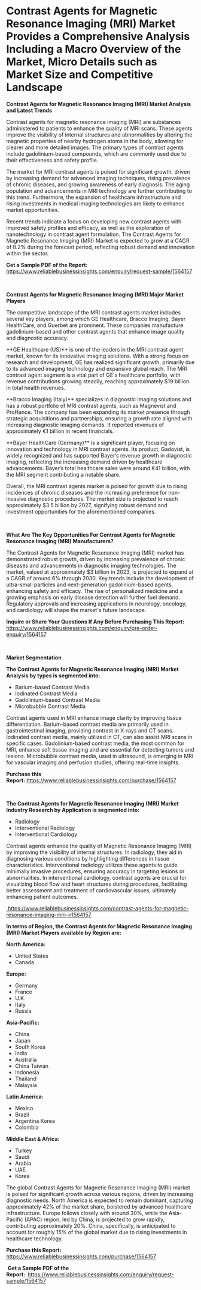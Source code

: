 <p><h1>Contrast Agents for Magnetic Resonance Imaging (MRI) Market Provides a Comprehensive Analysis Including a Macro Overview of the Market, Micro Details such as Market Size and Competitive Landscape</h1></p><p><strong>Contrast Agents for Magnetic Resonance Imaging (MRI) Market Analysis and Latest Trends</strong></p>
<p><p>Contrast agents for magnetic resonance imaging (MRI) are substances administered to patients to enhance the quality of MRI scans. These agents improve the visibility of internal structures and abnormalities by altering the magnetic properties of nearby hydrogen atoms in the body, allowing for clearer and more detailed images. The primary types of contrast agents include gadolinium-based compounds, which are commonly used due to their effectiveness and safety profile.</p><p>The market for MRI contrast agents is poised for significant growth, driven by increasing demand for advanced imaging techniques, rising prevalence of chronic diseases, and growing awareness of early diagnosis. The aging population and advancements in MRI technology are further contributing to this trend. Furthermore, the expansion of healthcare infrastructure and rising investments in medical imaging technologies are likely to enhance market opportunities.</p><p>Recent trends indicate a focus on developing new contrast agents with improved safety profiles and efficacy, as well as the exploration of nanotechnology in contrast agent formulation. The Contrast Agents for Magnetic Resonance Imaging (MRI) Market is expected to grow at a CAGR of 8.2% during the forecast period, reflecting robust demand and innovation within the sector.</p></p>
<p><strong>Get a Sample PDF of the Report:&nbsp;</strong> <a href="https://www.reliablebusinessinsights.com/enquiry/request-sample/1564157?utm_campaign=2292&utm_medium=2&utm_source=Github&utm_content=ia&utm_term=19042025&utm_id=contrast-agents-for-magnetic-resonance-imaging-mri">https://www.reliablebusinessinsights.com/enquiry/request-sample/1564157</a></p>
<p>&nbsp;</p>
<p><strong>Contrast Agents for Magnetic Resonance Imaging (MRI) Major Market Players</strong></p>
<p><p>The competitive landscape of the MRI contrast agents market includes several key players, among which GE Healthcare, Bracco Imaging, Bayer HealthCare, and Guerbet are prominent. These companies manufacture gadolinium-based and other contrast agents that enhance image quality and diagnostic accuracy.</p><p>**GE Healthcare (US)** is one of the leaders in the MRI contrast agent market, known for its innovative imaging solutions. With a strong focus on research and development, GE has realized significant growth, primarily due to its advanced imaging technology and expansive global reach. The MRI contrast agent segment is a vital part of GE's healthcare portfolio, with revenue contributions growing steadily, reaching approximately $19 billion in total health revenues.</p><p>**Bracco Imaging (Italy)** specializes in diagnostic imaging solutions and has a robust portfolio of MRI contrast agents, such as Magnevist and ProHance. The company has been expanding its market presence through strategic acquisitions and partnerships, ensuring a growth rate aligned with increasing diagnostic imaging demands. It reported revenues of approximately €1 billion in recent financials.</p><p>**Bayer HealthCare (Germany)** is a significant player, focusing on innovation and technology in MRI contrast agents. Its product, Gadovist, is widely recognized and has supported Bayer’s revenue growth in diagnostic imaging, reflecting the increasing demand driven by healthcare advancements. Bayer’s total healthcare sales were around €41 billion, with the MRI segment contributing a notable share.</p><p>Overall, the MRI contrast agents market is poised for growth due to rising incidences of chronic diseases and the increasing preference for non-invasive diagnostic procedures. The market size is projected to reach approximately $3.5 billion by 2027, signifying robust demand and investment opportunities for the aforementioned companies.</p></p>
<p>&nbsp;</p>
<p><strong>What Are The Key Opportunities For Contrast Agents for Magnetic Resonance Imaging (MRI) Manufacturers?</strong></p>
<p><p>The Contrast Agents for Magnetic Resonance Imaging (MRI) market has demonstrated robust growth, driven by increasing prevalence of chronic diseases and advancements in diagnostic imaging technologies. The market, valued at approximately $3 billion in 2023, is projected to expand at a CAGR of around 6% through 2030. Key trends include the development of ultra-small particles and next-generation gadolinium-based agents, enhancing safety and efficacy. The rise of personalized medicine and a growing emphasis on early disease detection will further fuel demand. Regulatory approvals and increasing applications in neurology, oncology, and cardiology will shape the market's future landscape.</p></p>
<p><strong>Inquire or Share Your Questions If Any Before Purchasing This Report:</strong> <a href="https://www.reliablebusinessinsights.com/enquiry/pre-order-enquiry/1564157?utm_campaign=2292&utm_medium=2&utm_source=Github&utm_content=ia&utm_term=19042025&utm_id=contrast-agents-for-magnetic-resonance-imaging-mri">https://www.reliablebusinessinsights.com/enquiry/pre-order-enquiry/1564157</a></p>
<p>&nbsp;</p>
<p><strong>Market Segmentation</strong></p>
<p><strong>The Contrast Agents for Magnetic Resonance Imaging (MRI) Market Analysis by types is segmented into:</strong></p>
<p><ul><li>Barium-based Contrast Media</li><li>Iodinated Contrast Media</li><li>Gadolinium-based Contrast Media</li><li>Microbubble Contrast Media</li></ul></p>
<p><p>Contrast agents used in MRI enhance image clarity by improving tissue differentiation. Barium-based contrast media are primarily used in gastrointestinal imaging, providing contrast in X-rays and CT scans. Iodinated contrast media, mainly utilized in CT, can also assist MRI scans in specific cases. Gadolinium-based contrast media, the most common for MRI, enhance soft tissue imaging and are essential for detecting tumors and lesions. Microbubble contrast media, used in ultrasound, is emerging in MRI for vascular imaging and perfusion studies, offering real-time insights.</p></p>
<p><strong>Purchase this Report:&nbsp;</strong><a href="https://www.reliablebusinessinsights.com/purchase/1564157?utm_campaign=2292&utm_medium=2&utm_source=Github&utm_content=ia&utm_term=19042025&utm_id=contrast-agents-for-magnetic-resonance-imaging-mri">https://www.reliablebusinessinsights.com/purchase/1564157</a></p>
<p>&nbsp;</p>
<p><strong>The Contrast Agents for Magnetic Resonance Imaging (MRI) Market Industry Research by Application is segmented into:</strong></p>
<p><ul><li>Radiology</li><li>Interventional Radiology</li><li>Interventional Cardiology</li></ul></p>
<p><p>Contrast agents enhance the quality of Magnetic Resonance Imaging (MRI) by improving the visibility of internal structures. In radiology, they aid in diagnosing various conditions by highlighting differences in tissue characteristics. Interventional radiology utilizes these agents to guide minimally invasive procedures, ensuring accuracy in targeting lesions or abnormalities. In interventional cardiology, contrast agents are crucial for visualizing blood flow and heart structures during procedures, facilitating better assessment and treatment of cardiovascular issues, ultimately enhancing patient outcomes.</p></p>
<p><a href="https://www.reliablebusinessinsights.com/contrast-agents-for-magnetic-resonance-imaging-mri--r1564157?utm_campaign=2292&utm_medium=2&utm_source=Github&utm_content=ia&utm_term=19042025&utm_id=contrast-agents-for-magnetic-resonance-imaging-mri">&nbsp;https://www.reliablebusinessinsights.com/contrast-agents-for-magnetic-resonance-imaging-mri--r1564157</a></p>
<p><strong>In terms of Region, the Contrast Agents for Magnetic Resonance Imaging (MRI) Market Players available by Region are:</strong></p>
<p>
    <p> <strong> North America: </strong>
        <ul>
            <li>United States</li>
            <li>Canada</li>
        </ul>
        </p> 
    <p> <strong> Europe: </strong>
        <ul>
            <li>Germany</li>
            <li>France</li>
            <li>U.K.</li>
            <li>Italy</li>
            <li>Russia</li>
        </ul>
        </p> 
    <p> <strong> Asia-Pacific: </strong>
        <ul>
            <li>China</li>
            <li>Japan</li>
            <li>South Korea</li>
            <li>India</li>
            <li>Australia</li>
            <li>China Taiwan</li>
            <li>Indonesia</li>
            <li>Thailand</li>
            <li>Malaysia</li>
        </ul>
        </p> 
    <p> <strong> Latin America: </strong>
        <ul>
            <li>Mexico</li>
            <li>Brazil</li>
            <li>Argentina Korea</li>
            <li>Colombia</li>
        </ul>
        </p> 
    <p> <strong> Middle East & Africa: </strong>
        <ul>
            <li>Turkey</li>
            <li>Saudi</li>
            <li>Arabia</li>
            <li>UAE</li>
            <li>Korea</li>
        </ul>
    </p>
    </p>
<p><p>The global Contrast Agents for Magnetic Resonance Imaging (MRI) market is poised for significant growth across various regions, driven by increasing diagnostic needs. North America is expected to remain dominant, capturing approximately 42% of the market share, bolstered by advanced healthcare infrastructure. Europe follows closely with around 30%, while the Asia-Pacific (APAC) region, led by China, is projected to grow rapidly, contributing approximately 20%. China, specifically, is anticipated to account for roughly 15% of the global market due to rising investments in healthcare technology.</p></p>
<p><strong>Purchase this Report: </strong><a href="https://www.reliablebusinessinsights.com/purchase/1564157?utm_campaign=2292&utm_medium=2&utm_source=Github&utm_content=ia&utm_term=19042025&utm_id=contrast-agents-for-magnetic-resonance-imaging-mri">https://www.reliablebusinessinsights.com/purchase/1564157</a></p>
<p>&nbsp;<strong>Get a Sample PDF of the Report:&nbsp;&nbsp;</strong><a href="https://www.reliablebusinessinsights.com/enquiry/request-sample/1564157?utm_campaign=2292&utm_medium=2&utm_source=Github&utm_content=ia&utm_term=19042025&utm_id=contrast-agents-for-magnetic-resonance-imaging-mri">https://www.reliablebusinessinsights.com/enquiry/request-sample/1564157</a></p>
<p><strong></strong></p>
<p><p></p><p></p><p></p></p>